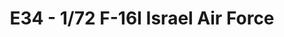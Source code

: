 ---
layout: product
title: " E34 - 1/72  F-16I Israel Air Force"
price: "4300" 
desc: "Maketa"
img_path: "/assets/img/HASE 01564.webp"
brand: "Hasegawa"
available: true
special_offer: false
new: false
soon: false
cat: "010000"
subcat: "015700"
subsubcat: "0N/A"
sifra: "HASE 01564"
popular: false
---